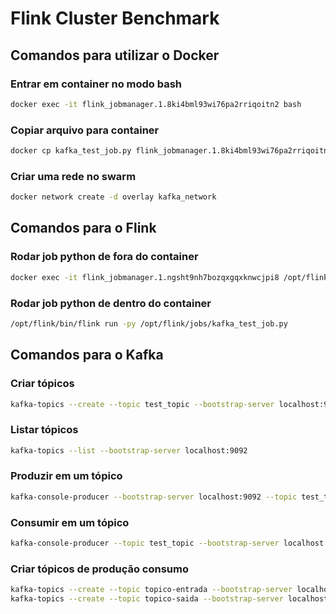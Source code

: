 # Flink Cluster Benchmark
## Comandos para utilizar o Docker
### Entrar em container no modo bash
```bash
docker exec -it flink_jobmanager.1.8ki4bml93wi76pa2rriqoitn2 bash
```
### Copiar arquivo para container
```bash
docker cp kafka_test_job.py flink_jobmanager.1.8ki4bml93wi76pa2rriqoitn2:/opt/flink/jobs/
```
### Criar uma rede no swarm
```bash
docker network create -d overlay kafka_network
```
## Comandos para o Flink
### Rodar job python de fora do container
```bash
docker exec -it flink_jobmanager.1.ngsht9nh7bozqxgqxknwcjpi8 /opt/flink/bin/flink run -py /opt/flink/jobs/kafka_test_job.py
```
### Rodar job python de dentro do container
```bash
/opt/flink/bin/flink run -py /opt/flink/jobs/kafka_test_job.py
```
## Comandos para o Kafka
###  Criar tópicos
```bash
kafka-topics --create --topic test_topic --bootstrap-server localhost:9092 --partitions 1 --replication-factor 1
```
### Listar tópicos
```bash
kafka-topics --list --bootstrap-server localhost:9092
```
### Produzir em um tópico
```bash
kafka-console-producer --bootstrap-server localhost:9092 --topic test_topic
```
### Consumir em um tópico
```bash
kafka-console-producer --topic test_topic --bootstrap-server localhost:9092
```

### Criar tópicos de produção consumo
```bash
kafka-topics --create --topic topico-entrada --bootstrap-server localhost:9092 --partitions 1 --replication-factor 1
kafka-topics --create --topic topico-saida --bootstrap-server localhost:9092 --partitions 1 --replication-factor 1
```